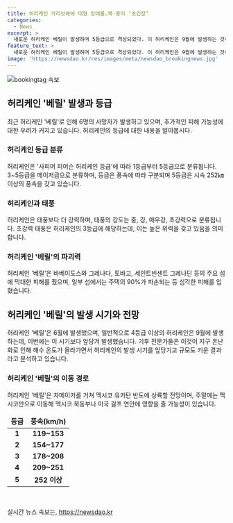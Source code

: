 ```yaml
---
title: 허리케인 카리브해에 대형 장애물…북·중미 ‘초긴장’
categories:
  - News
excerpt: >
  새로운 허리케인 베릴이 발생하며 5등급으로 격상되었다. 이 허리케인은 9월에 발생하는 것이 보통이나, 이번에는 6월에 이미 등급을 올렸다. 전문가들은 해수 온도 상승으로 허리케인 발생 시기와 규모가 변화하고 있다고 분석했다. 베릴은 카리브해를 통과하며 6명이 사망하고 피해를 입히고, 멕시코와 미국 걸프 연안등에도 영향을 미치는 것으로 예상된다. 이 같은 흐름으로 인해 올 여름에도 더 강력한 허리케인 발생 가능성이 있다는 것에 주목해야 한다.
feature_text: >
  새로운 허리케인 베릴이 발생하며 5등급으로 격상되었다. 이 허리케인은 9월에 발생하는 것이 보통이나, 이번에는 6월에 이미 등급을 올렸다. 전문가들은 해수 온도 상승으로 허리케인 발생 시기와 규모가 변화하고 있다고 분석했다. 베릴은 카리브해를 통과하며 6명이 사망하고 피해를 입히고, 멕시코와 미국 걸프 연안등에도 영향을 미치는 것으로 예상된다. 이 같은 흐름으로 인해 올 여름에도 더 강력한 허리케인 발생 가능성이 있다는 것에 주목해야 한다.
image: 'https://newsdao.kr/res/images/meta/newsdao_breakingnews.jpg'
---
```


<p><img src="https://newsdao.kr/res/images/meta/newsdao_breakingnews.jpg" alt="bookingtag 속보" /></p>

<h2 data-ke-size="size26">허리케인 '베릴' 발생과 등급</h2>

<p data-ke-size="size16">최근 허리케인 '베릴'로 인해 6명의 사망자가 발생하고 있으며, 추가적인 피해 가능성에 대한 우려가 커지고 있습니다. 허리케인의 등급에 대한 내용을 알아봅시다.</p>

<h3>허리케인 등급 분류</h3>

<p data-ke-size="size16">허리케인은 '사피어 피어슨 허리케인 등급'에 따라 1등급부터 5등급으로 분류됩니다. 3~5등급을 메이저급으로 분류하며, 등급은 풍속에 따라 구분되며 5등급은 시속 252㎞ 이상의 풍속을 갖고 있습니다.</p>

<h3>허리케인과 태풍</h3>

<p data-ke-size="size16">허리케인은 태풍보다 더 강력하며, 태풍의 강도는 중, 강, 매우강, 초강력으로 분류됩니다. 초강력 태풍은 허리케인의 3등급에 해당하는데, 이는 높은 위력을 갖고 있음을 의미합니다.</p>

<h3>허리케인 '베릴'의 파괴력</h3>

<p data-ke-size="size16">허리케인 '베릴'은 바베이도스와 그레나다, 토바고, 세인트빈센트 그레나딘 등의 주요 섬에 막대한 피해를 줬으며, 일부 섬에서는 주택의 90%가 파손되는 등 심각한 피해를 입혔습니다.</p>

<h2 data-ke-size="size26">허리케인 '베릴'의 발생 시기와 전망</h2>

<p data-ke-size="size16">허리케인 '베릴'은 6월에 발생했으며, 일반적으로 4등급 이상의 허리케인은 9월에 발생하는데, 이번에는 이 시기보다 앞당겨 발생했습니다. 기후 전문가들은 이것이 지구 온난화로 인해 해수 온도가 올라가면서 허리케인의 발생 시기를 앞당기고 규모도 키운 결과라고 분석하고 있습니다.</p>

<h3>허리케인 '베릴'의 이동 경로</h3>

<p data-ke-size="size16">허리케인 '베릴'은 자메이카를 거쳐 멕시코 유카탄 반도에 상륙할 전망이며, 주말에는 멕시코만으로 이동해 멕시코 북동부나 미국 걸프 연안에 영향을 줄 가능성이 있습니다.</p>

<table>
<thead>
<tr>
<td style="text-align: center; height: 17px;"><b>등급</b></td>
<td style="text-align: center; height: 17px;"><b>풍속(km/h)</b></td>
</tr>
</thead>
<tbody>
<tr>
<td style="text-align: center; height: 17px;"><b>1</b></td>
<td style="text-align: center; height: 17px;"><b>119~153</b></td>
</tr>
<tr>
<td style="text-align: center; height: 17px;"><b>2</b></td>
<td style="text-align: center; height: 17px;"><b>154~177</b></td>
</tr>
<tr>
<td style="text-align: center; height: 17px;"><b>3</b></td>
<td style="text-align: center; height: 17px;"><b>178~208</b></td>
</tr>
<tr>
<td style="text-align: center; height: 17px;"><b>4</b></td>
<td style="text-align: center; height: 17px;"><b>209~251</b></td>
</tr>
<tr>
<td style="text-align: center; height: 17px;"><b>5</b></td>
<td style="text-align: center; height: 17px;"><b>252 이상</b></td>
</tr>
</tbody>
</table>

<p data-ke-size="size16">&nbsp;</p>
실시간 뉴스 속보는, <a href="https://newsdao.kr" rel="dofollow">https://newsdao.kr</a>


